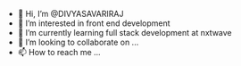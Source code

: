 - 👋 Hi, I’m @DIVYASAVARIRAJ
- 👀 I’m interested in front end development
- 🌱 I’m currently learning full stack development at nxtwave
- 💞️ I’m looking to collaborate on ...
- 📫 How to reach me ...

<!---
DIVYASAVARIRAJ/DIVYASAVARIRAJ is a ✨ special ✨ repository because its `README.md` (this file) appears on your GitHub profile.
You can click the Preview link to take a look at your changes.
--->
